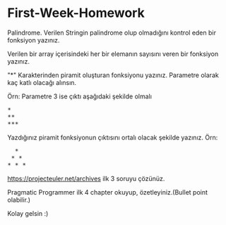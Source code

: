 # First-Week-Homework

Palindrome. Verilen Stringin palindrome olup olmadığını kontrol eden bir fonksiyon yazınız.

Verilen bir array içerisindeki her bir elemanın sayısını veren bir fonksiyon yazınız.

"*" Karakterinden piramit oluşturan fonksiyonu yazınız. Parametre olarak kaç katlı olacağı alınsın.

Örn: Parametre 3 ise çıktı aşağıdaki şekilde olmalı
<pre>
*
**
***
</pre>

Yazdığınız piramit fonksiyonun çıktısını ortalı olacak şekilde yazınız.
Örn:
<pre>
  *
 * *
* * *
</pre>

https://projecteuler.net/archives ilk 3 soruyu çözünüz.

Pragmatic Programmer ilk 4 chapter okuyup, özetleyiniz.(Bullet point olabilir.)

Kolay gelsin :)